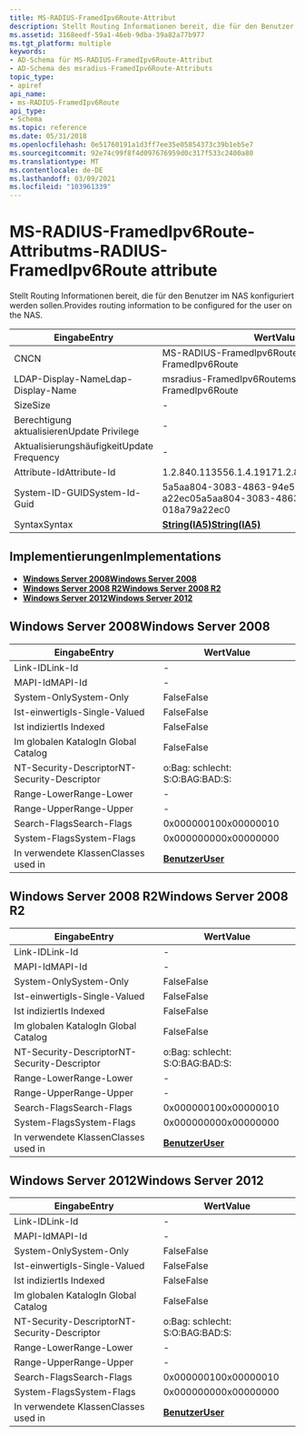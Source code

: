 ```yaml
---
title: MS-RADIUS-FramedIpv6Route-Attribut
description: Stellt Routing Informationen bereit, die für den Benutzer im NAS konfiguriert werden sollen. | MS-RADIUS-FramedIpv6Route-Attribut
ms.assetid: 3168eedf-59a1-46eb-9dba-39a82a77b977
ms.tgt_platform: multiple
keywords:
- AD-Schema für MS-RADIUS-FramedIpv6Route-Attribut
- AD-Schema des msradius-FramedIpv6Route-Attributs
topic_type:
- apiref
api_name:
- ms-RADIUS-FramedIpv6Route
api_type:
- Schema
ms.topic: reference
ms.date: 05/31/2018
ms.openlocfilehash: 0e51760191a1d3ff7ee35e05854373c39b1eb5e7
ms.sourcegitcommit: 92e74c99f8f4d097676959d0c317f533c2400a80
ms.translationtype: MT
ms.contentlocale: de-DE
ms.lasthandoff: 03/09/2021
ms.locfileid: "103961339"
---
```

# <a name="ms-radius-framedipv6route-attribute"></a><span data-ttu-id="a0c8c-106">MS-RADIUS-FramedIpv6Route-Attribut</span><span class="sxs-lookup"><span data-stu-id="a0c8c-106">ms-RADIUS-FramedIpv6Route attribute</span></span>

<span data-ttu-id="a0c8c-107">Stellt Routing Informationen bereit, die für den Benutzer im NAS konfiguriert werden sollen.</span><span class="sxs-lookup"><span data-stu-id="a0c8c-107">Provides routing information to be configured for the user on the NAS.</span></span>



| <span data-ttu-id="a0c8c-108">Eingabe</span><span class="sxs-lookup"><span data-stu-id="a0c8c-108">Entry</span></span> | <span data-ttu-id="a0c8c-109">Wert</span><span class="sxs-lookup"><span data-stu-id="a0c8c-109">Value</span></span> |
|-------------------|--------------------------------------|
| <span data-ttu-id="a0c8c-110">CN</span><span class="sxs-lookup"><span data-stu-id="a0c8c-110">CN</span></span>                | <span data-ttu-id="a0c8c-111">MS-RADIUS-FramedIpv6Route</span><span class="sxs-lookup"><span data-stu-id="a0c8c-111">ms-RADIUS-FramedIpv6Route</span></span>            |
| <span data-ttu-id="a0c8c-112">LDAP-Display-Name</span><span class="sxs-lookup"><span data-stu-id="a0c8c-112">Ldap-Display-Name</span></span> | <span data-ttu-id="a0c8c-113">msradius-FramedIpv6Route</span><span class="sxs-lookup"><span data-stu-id="a0c8c-113">msRADIUS-FramedIpv6Route</span></span>             |
| <span data-ttu-id="a0c8c-114">Size</span><span class="sxs-lookup"><span data-stu-id="a0c8c-114">Size</span></span>              | \-                                   |
| <span data-ttu-id="a0c8c-115">Berechtigung aktualisieren</span><span class="sxs-lookup"><span data-stu-id="a0c8c-115">Update Privilege</span></span>  | \-                                   |
| <span data-ttu-id="a0c8c-116">Aktualisierungshäufigkeit</span><span class="sxs-lookup"><span data-stu-id="a0c8c-116">Update Frequency</span></span>  | \-                                   |
| <span data-ttu-id="a0c8c-117">Attribute-Id</span><span class="sxs-lookup"><span data-stu-id="a0c8c-117">Attribute-Id</span></span>      | <span data-ttu-id="a0c8c-118">1.2.840.113556.1.4.1917</span><span class="sxs-lookup"><span data-stu-id="a0c8c-118">1.2.840.113556.1.4.1917</span></span>              |
| <span data-ttu-id="a0c8c-119">System-ID-GUID</span><span class="sxs-lookup"><span data-stu-id="a0c8c-119">System-Id-Guid</span></span>    | <span data-ttu-id="a0c8c-120">5a5aa804-3083-4863-94e5-018a79 a22ec0</span><span class="sxs-lookup"><span data-stu-id="a0c8c-120">5a5aa804-3083-4863-94e5-018a79a22ec0</span></span> |
| <span data-ttu-id="a0c8c-121">Syntax</span><span class="sxs-lookup"><span data-stu-id="a0c8c-121">Syntax</span></span>            | [<span data-ttu-id="a0c8c-122">**String(IA5)**</span><span class="sxs-lookup"><span data-stu-id="a0c8c-122">**String(IA5)**</span></span>](s-string-ia5.md)  |



## <a name="implementations"></a><span data-ttu-id="a0c8c-123">Implementierungen</span><span class="sxs-lookup"><span data-stu-id="a0c8c-123">Implementations</span></span>

-   [<span data-ttu-id="a0c8c-124">**Windows Server 2008**</span><span class="sxs-lookup"><span data-stu-id="a0c8c-124">**Windows Server 2008**</span></span>](#windows-server-2008)
-   [<span data-ttu-id="a0c8c-125">**Windows Server 2008 R2**</span><span class="sxs-lookup"><span data-stu-id="a0c8c-125">**Windows Server 2008 R2**</span></span>](#windows-server-2008-r2)
-   [<span data-ttu-id="a0c8c-126">**Windows Server 2012**</span><span class="sxs-lookup"><span data-stu-id="a0c8c-126">**Windows Server 2012**</span></span>](#windows-server-2012)

## <a name="windows-server-2008"></a><span data-ttu-id="a0c8c-127">Windows Server 2008</span><span class="sxs-lookup"><span data-stu-id="a0c8c-127">Windows Server 2008</span></span>



| <span data-ttu-id="a0c8c-128">Eingabe</span><span class="sxs-lookup"><span data-stu-id="a0c8c-128">Entry</span></span> | <span data-ttu-id="a0c8c-129">Wert</span><span class="sxs-lookup"><span data-stu-id="a0c8c-129">Value</span></span> |
|------------------------|-----------------------------------|
| <span data-ttu-id="a0c8c-130">Link-ID</span><span class="sxs-lookup"><span data-stu-id="a0c8c-130">Link-Id</span></span>                | \-                                |
| <span data-ttu-id="a0c8c-131">MAPI-Id</span><span class="sxs-lookup"><span data-stu-id="a0c8c-131">MAPI-Id</span></span>                | \-                                |
| <span data-ttu-id="a0c8c-132">System-Only</span><span class="sxs-lookup"><span data-stu-id="a0c8c-132">System-Only</span></span>            | <span data-ttu-id="a0c8c-133">False</span><span class="sxs-lookup"><span data-stu-id="a0c8c-133">False</span></span>                             |
| <span data-ttu-id="a0c8c-134">Ist-einwertig</span><span class="sxs-lookup"><span data-stu-id="a0c8c-134">Is-Single-Valued</span></span>       | <span data-ttu-id="a0c8c-135">False</span><span class="sxs-lookup"><span data-stu-id="a0c8c-135">False</span></span>                             |
| <span data-ttu-id="a0c8c-136">Ist indiziert</span><span class="sxs-lookup"><span data-stu-id="a0c8c-136">Is Indexed</span></span>             | <span data-ttu-id="a0c8c-137">False</span><span class="sxs-lookup"><span data-stu-id="a0c8c-137">False</span></span>                             |
| <span data-ttu-id="a0c8c-138">Im globalen Katalog</span><span class="sxs-lookup"><span data-stu-id="a0c8c-138">In Global Catalog</span></span>      | <span data-ttu-id="a0c8c-139">False</span><span class="sxs-lookup"><span data-stu-id="a0c8c-139">False</span></span>                             |
| <span data-ttu-id="a0c8c-140">NT-Security-Descriptor</span><span class="sxs-lookup"><span data-stu-id="a0c8c-140">NT-Security-Descriptor</span></span> | <span data-ttu-id="a0c8c-141">o:Bag: schlecht: S:</span><span class="sxs-lookup"><span data-stu-id="a0c8c-141">O:BAG:BAD:S:</span></span>                      |
| <span data-ttu-id="a0c8c-142">Range-Lower</span><span class="sxs-lookup"><span data-stu-id="a0c8c-142">Range-Lower</span></span>            | \-                                |
| <span data-ttu-id="a0c8c-143">Range-Upper</span><span class="sxs-lookup"><span data-stu-id="a0c8c-143">Range-Upper</span></span>            | \-                                |
| <span data-ttu-id="a0c8c-144">Search-Flags</span><span class="sxs-lookup"><span data-stu-id="a0c8c-144">Search-Flags</span></span>           | <span data-ttu-id="a0c8c-145">0x00000010</span><span class="sxs-lookup"><span data-stu-id="a0c8c-145">0x00000010</span></span>                        |
| <span data-ttu-id="a0c8c-146">System-Flags</span><span class="sxs-lookup"><span data-stu-id="a0c8c-146">System-Flags</span></span>           | <span data-ttu-id="a0c8c-147">0x00000000</span><span class="sxs-lookup"><span data-stu-id="a0c8c-147">0x00000000</span></span>                        |
| <span data-ttu-id="a0c8c-148">In verwendete Klassen</span><span class="sxs-lookup"><span data-stu-id="a0c8c-148">Classes used in</span></span>        | [<span data-ttu-id="a0c8c-149">**Benutzer**</span><span class="sxs-lookup"><span data-stu-id="a0c8c-149">**User**</span></span>](c-user.md)<br/> |



## <a name="windows-server-2008-r2"></a><span data-ttu-id="a0c8c-150">Windows Server 2008 R2</span><span class="sxs-lookup"><span data-stu-id="a0c8c-150">Windows Server 2008 R2</span></span>



| <span data-ttu-id="a0c8c-151">Eingabe</span><span class="sxs-lookup"><span data-stu-id="a0c8c-151">Entry</span></span> | <span data-ttu-id="a0c8c-152">Wert</span><span class="sxs-lookup"><span data-stu-id="a0c8c-152">Value</span></span> |
|------------------------|-----------------------------------|
| <span data-ttu-id="a0c8c-153">Link-ID</span><span class="sxs-lookup"><span data-stu-id="a0c8c-153">Link-Id</span></span>                | \-                                |
| <span data-ttu-id="a0c8c-154">MAPI-Id</span><span class="sxs-lookup"><span data-stu-id="a0c8c-154">MAPI-Id</span></span>                | \-                                |
| <span data-ttu-id="a0c8c-155">System-Only</span><span class="sxs-lookup"><span data-stu-id="a0c8c-155">System-Only</span></span>            | <span data-ttu-id="a0c8c-156">False</span><span class="sxs-lookup"><span data-stu-id="a0c8c-156">False</span></span>                             |
| <span data-ttu-id="a0c8c-157">Ist-einwertig</span><span class="sxs-lookup"><span data-stu-id="a0c8c-157">Is-Single-Valued</span></span>       | <span data-ttu-id="a0c8c-158">False</span><span class="sxs-lookup"><span data-stu-id="a0c8c-158">False</span></span>                             |
| <span data-ttu-id="a0c8c-159">Ist indiziert</span><span class="sxs-lookup"><span data-stu-id="a0c8c-159">Is Indexed</span></span>             | <span data-ttu-id="a0c8c-160">False</span><span class="sxs-lookup"><span data-stu-id="a0c8c-160">False</span></span>                             |
| <span data-ttu-id="a0c8c-161">Im globalen Katalog</span><span class="sxs-lookup"><span data-stu-id="a0c8c-161">In Global Catalog</span></span>      | <span data-ttu-id="a0c8c-162">False</span><span class="sxs-lookup"><span data-stu-id="a0c8c-162">False</span></span>                             |
| <span data-ttu-id="a0c8c-163">NT-Security-Descriptor</span><span class="sxs-lookup"><span data-stu-id="a0c8c-163">NT-Security-Descriptor</span></span> | <span data-ttu-id="a0c8c-164">o:Bag: schlecht: S:</span><span class="sxs-lookup"><span data-stu-id="a0c8c-164">O:BAG:BAD:S:</span></span>                      |
| <span data-ttu-id="a0c8c-165">Range-Lower</span><span class="sxs-lookup"><span data-stu-id="a0c8c-165">Range-Lower</span></span>            | \-                                |
| <span data-ttu-id="a0c8c-166">Range-Upper</span><span class="sxs-lookup"><span data-stu-id="a0c8c-166">Range-Upper</span></span>            | \-                                |
| <span data-ttu-id="a0c8c-167">Search-Flags</span><span class="sxs-lookup"><span data-stu-id="a0c8c-167">Search-Flags</span></span>           | <span data-ttu-id="a0c8c-168">0x00000010</span><span class="sxs-lookup"><span data-stu-id="a0c8c-168">0x00000010</span></span>                        |
| <span data-ttu-id="a0c8c-169">System-Flags</span><span class="sxs-lookup"><span data-stu-id="a0c8c-169">System-Flags</span></span>           | <span data-ttu-id="a0c8c-170">0x00000000</span><span class="sxs-lookup"><span data-stu-id="a0c8c-170">0x00000000</span></span>                        |
| <span data-ttu-id="a0c8c-171">In verwendete Klassen</span><span class="sxs-lookup"><span data-stu-id="a0c8c-171">Classes used in</span></span>        | [<span data-ttu-id="a0c8c-172">**Benutzer**</span><span class="sxs-lookup"><span data-stu-id="a0c8c-172">**User**</span></span>](c-user.md)<br/> |



## <a name="windows-server-2012"></a><span data-ttu-id="a0c8c-173">Windows Server 2012</span><span class="sxs-lookup"><span data-stu-id="a0c8c-173">Windows Server 2012</span></span>



| <span data-ttu-id="a0c8c-174">Eingabe</span><span class="sxs-lookup"><span data-stu-id="a0c8c-174">Entry</span></span> | <span data-ttu-id="a0c8c-175">Wert</span><span class="sxs-lookup"><span data-stu-id="a0c8c-175">Value</span></span> |
|------------------------|-----------------------------------|
| <span data-ttu-id="a0c8c-176">Link-ID</span><span class="sxs-lookup"><span data-stu-id="a0c8c-176">Link-Id</span></span>                | \-                                |
| <span data-ttu-id="a0c8c-177">MAPI-Id</span><span class="sxs-lookup"><span data-stu-id="a0c8c-177">MAPI-Id</span></span>                | \-                                |
| <span data-ttu-id="a0c8c-178">System-Only</span><span class="sxs-lookup"><span data-stu-id="a0c8c-178">System-Only</span></span>            | <span data-ttu-id="a0c8c-179">False</span><span class="sxs-lookup"><span data-stu-id="a0c8c-179">False</span></span>                             |
| <span data-ttu-id="a0c8c-180">Ist-einwertig</span><span class="sxs-lookup"><span data-stu-id="a0c8c-180">Is-Single-Valued</span></span>       | <span data-ttu-id="a0c8c-181">False</span><span class="sxs-lookup"><span data-stu-id="a0c8c-181">False</span></span>                             |
| <span data-ttu-id="a0c8c-182">Ist indiziert</span><span class="sxs-lookup"><span data-stu-id="a0c8c-182">Is Indexed</span></span>             | <span data-ttu-id="a0c8c-183">False</span><span class="sxs-lookup"><span data-stu-id="a0c8c-183">False</span></span>                             |
| <span data-ttu-id="a0c8c-184">Im globalen Katalog</span><span class="sxs-lookup"><span data-stu-id="a0c8c-184">In Global Catalog</span></span>      | <span data-ttu-id="a0c8c-185">False</span><span class="sxs-lookup"><span data-stu-id="a0c8c-185">False</span></span>                             |
| <span data-ttu-id="a0c8c-186">NT-Security-Descriptor</span><span class="sxs-lookup"><span data-stu-id="a0c8c-186">NT-Security-Descriptor</span></span> | <span data-ttu-id="a0c8c-187">o:Bag: schlecht: S:</span><span class="sxs-lookup"><span data-stu-id="a0c8c-187">O:BAG:BAD:S:</span></span>                      |
| <span data-ttu-id="a0c8c-188">Range-Lower</span><span class="sxs-lookup"><span data-stu-id="a0c8c-188">Range-Lower</span></span>            | \-                                |
| <span data-ttu-id="a0c8c-189">Range-Upper</span><span class="sxs-lookup"><span data-stu-id="a0c8c-189">Range-Upper</span></span>            | \-                                |
| <span data-ttu-id="a0c8c-190">Search-Flags</span><span class="sxs-lookup"><span data-stu-id="a0c8c-190">Search-Flags</span></span>           | <span data-ttu-id="a0c8c-191">0x00000010</span><span class="sxs-lookup"><span data-stu-id="a0c8c-191">0x00000010</span></span>                        |
| <span data-ttu-id="a0c8c-192">System-Flags</span><span class="sxs-lookup"><span data-stu-id="a0c8c-192">System-Flags</span></span>           | <span data-ttu-id="a0c8c-193">0x00000000</span><span class="sxs-lookup"><span data-stu-id="a0c8c-193">0x00000000</span></span>                        |
| <span data-ttu-id="a0c8c-194">In verwendete Klassen</span><span class="sxs-lookup"><span data-stu-id="a0c8c-194">Classes used in</span></span>        | [<span data-ttu-id="a0c8c-195">**Benutzer**</span><span class="sxs-lookup"><span data-stu-id="a0c8c-195">**User**</span></span>](c-user.md)<br/> |



 

 





